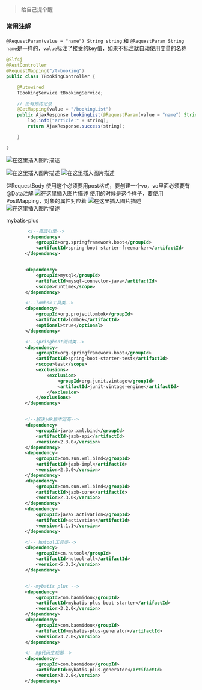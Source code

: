 ﻿> 给自己提个醒

### 常用注解
`@RequestParam(value = "name") String string` 和 `@RequestParam String name`是一样的，`value`标注了接受的key值，如果不标注就自动使用变量的名称
```java
@Slf4j
@RestController
@RequestMapping("/t-booking")
public class TBookingController {

    @Autowired
    TBookingService tBookingService;

    // 所有预约记录
    @GetMapping(value = "/bookingList")
    public AjaxResponse bookingList(@RequestParam(value = "name") String string) {
        log.info("article:" + string);
        return AjaxResponse.success(string);

    }

}
```
![在这里插入图片描述](https://img-blog.csdnimg.cn/20201102154923575.png?x-oss-process=image/watermark,type_ZmFuZ3poZW5naGVpdGk,shadow_10,text_aHR0cHM6Ly9ibG9nLmNzZG4ubmV0L3FxXzQzMTY1Njg0,size_16,color_FFFFFF,t_70#pic_center)

![在这里插入图片描述](https://img-blog.csdnimg.cn/20201102154439852.png?x-oss-process=image/watermark,type_ZmFuZ3poZW5naGVpdGk,shadow_10,text_aHR0cHM6Ly9ibG9nLmNzZG4ubmV0L3FxXzQzMTY1Njg0,size_16,color_FFFFFF,t_70#pic_center)
![在这里插入图片描述](https://img-blog.csdnimg.cn/20201102154500383.png?x-oss-process=image/watermark,type_ZmFuZ3poZW5naGVpdGk,shadow_10,text_aHR0cHM6Ly9ibG9nLmNzZG4ubmV0L3FxXzQzMTY1Njg0,size_16,color_FFFFFF,t_70#pic_center)


@RequestBody
使用这个必须要用post格式，要创建一个vo，vo里面必须要有@Data注解
![在这里插入图片描述](https://img-blog.csdnimg.cn/20201102162609420.png?x-oss-process=image/watermark,type_ZmFuZ3poZW5naGVpdGk,shadow_10,text_aHR0cHM6Ly9ibG9nLmNzZG4ubmV0L3FxXzQzMTY1Njg0,size_16,color_FFFFFF,t_70#pic_center)
使用的时候是这个样子，要使用PostMapping，对象的属性对应着
![在这里插入图片描述](https://img-blog.csdnimg.cn/20201102162750860.png?x-oss-process=image/watermark,type_ZmFuZ3poZW5naGVpdGk,shadow_10,text_aHR0cHM6Ly9ibG9nLmNzZG4ubmV0L3FxXzQzMTY1Njg0,size_16,color_FFFFFF,t_70#pic_center)
![在这里插入图片描述](https://img-blog.csdnimg.cn/20201102162904232.png?x-oss-process=image/watermark,type_ZmFuZ3poZW5naGVpdGk,shadow_10,text_aHR0cHM6Ly9ibG9nLmNzZG4ubmV0L3FxXzQzMTY1Njg0,size_16,color_FFFFFF,t_70#pic_center)



mybatis-plus 
```xml
		<!--模版引擎-->
      	<dependency>
           <groupId>org.springframework.boot</groupId>
           <artifactId>spring-boot-starter-freemarker</artifactId>
       </dependency>


       <dependency>
           <groupId>mysql</groupId>
           <artifactId>mysql-connector-java</artifactId>
           <scope>runtime</scope>
       </dependency>

       <!--lombok工具类-->
       <dependency>
           <groupId>org.projectlombok</groupId>
           <artifactId>lombok</artifactId>
           <optional>true</optional>
       </dependency>

       <!--springboot测试类-->
       <dependency>
           <groupId>org.springframework.boot</groupId>
           <artifactId>spring-boot-starter-test</artifactId>
           <scope>test</scope>
           <exclusions>
               <exclusion>
                   <groupId>org.junit.vintage</groupId>
                   <artifactId>junit-vintage-engine</artifactId>
               </exclusion>
           </exclusions>
       </dependency>


       <!--解决jdk版本过高-->
       <dependency>
           <groupId>javax.xml.bind</groupId>
           <artifactId>jaxb-api</artifactId>
           <version>2.3.0</version>
       </dependency>
       <dependency>
           <groupId>com.sun.xml.bind</groupId>
           <artifactId>jaxb-impl</artifactId>
           <version>2.3.0</version>
       </dependency>
       <dependency>
           <groupId>com.sun.xml.bind</groupId>
           <artifactId>jaxb-core</artifactId>
           <version>2.3.0</version>
       </dependency>
       <dependency>
           <groupId>javax.activation</groupId>
           <artifactId>activation</artifactId>
           <version>1.1.1</version>
       </dependency>

       <!-- hutool工具类-->
       <dependency>
           <groupId>cn.hutool</groupId>
           <artifactId>hutool-all</artifactId>
           <version>5.3.3</version>
       </dependency>


       <!--mybatis plus -->
       <dependency>
           <groupId>com.baomidou</groupId>
           <artifactId>mybatis-plus-boot-starter</artifactId>
           <version>3.2.0</version>
       </dependency>
       <dependency>
           <groupId>com.baomidou</groupId>
           <artifactId>mybatis-plus-generator</artifactId>
           <version>3.2.0</version>
       </dependency>

       <!--mp代码生成器-->
       <dependency>
           <groupId>com.baomidou</groupId>
           <artifactId>mybatis-plus-generator</artifactId>
           <version>3.2.0</version>
       </dependency>
```


